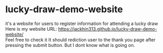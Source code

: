 # lucky-draw-demo-website
it's a website for users to register information for attending a lucky draw   
Here is my website URL: https://jackhin313.github.io/lucky-draw-demo-website/   
Feel free to check it
It should rediction user to the thank you page after pressing the submit button. But I dont know what is going on.
